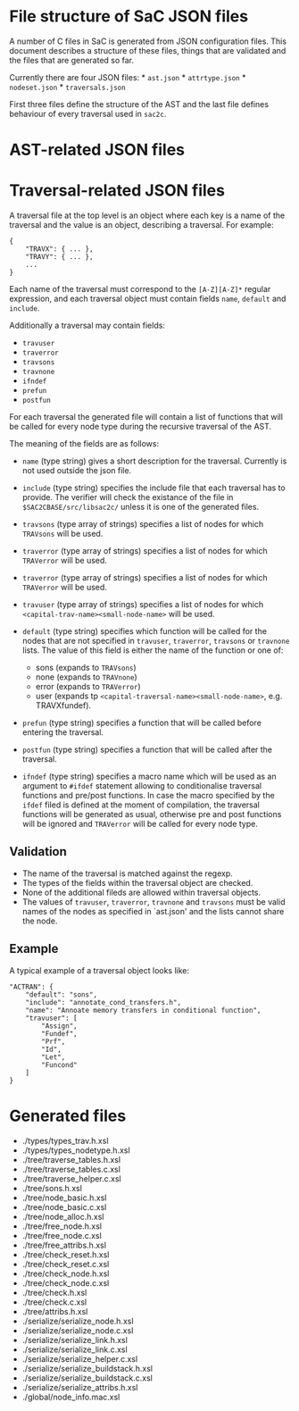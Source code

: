 File structure of SaC JSON files
================================

A number of C files in SaC is generated from JSON configuration files.  This 
document describes a structure of these files, things that are validated and
the files that are generated so far.

Currently there are four JSON files:
    * `ast.json`
    * `attrtype.json`
    * `nodeset.json`
    * `traversals.json`

First three files define the structure of the AST and the last file defines
behaviour of every traversal used in `sac2c`.


AST-related JSON files
======================



Traversal-related JSON files
===========================

A traversal file at the top level is an object where each key is a name of the
traversal and the value is an object, describing a traversal.  For example:

```
{
    "TRAVX": { ... },
    "TRAVY": { ... },
    ...
}
```

Each name of the traversal must correspond to the `[A-Z][A-Z]*` regular expression,
and each traversal object must contain fields `name`, `default` and `include`.

Additionally a traversal may contain fields:

   * `travuser`
   * `traverror`
   * `travsons`
   * `travnone`
   * `ifndef`
   * `prefun`
   * `postfun`

For each traversal the generated file will contain a list of functions that will
be called for every node type during the recursive traversal of the AST.



The meaning of the fields are as follows:

   * `name` (type string) gives a short description for the traversal.
      Currently is not used outside the json file.

   * `include` (type string) specifies the include file that each traversal
      has to provide.  The verifier will check the existance of the file in
      `$SAC2CBASE/src/libsac2c/` unless it is one of the generated files.

   * `travsons` (type array of strings) specifies a list of nodes for which
     `TRAVsons` will be used.

   * `traverror` (type array of strings) specifies a list of nodes for which
      `TRAVerror` will be used.

   * `traverror` (type array of strings) specifies a list of nodes for which
      `TRAVerror` will be used.

   * `travuser` (type array of strings) specifies a list of nodes for which
      `<capital-trav-name><small-node-name>` will be used.

   * `default` (type string) specifies which function will be
      called for the nodes that are not specified in `travuser`, `traverror`,
      `travsons` or `travnone` lists.  The value of this field is either the
      name of the function or one of:

      * sons (expands to `TRAVsons`)
      * none (expands to `TRAVnone`)
      * error (expands to `TRAVerror`)
      * user (expands tp `<capital-traversal-name><small-node-name>`, e.g. TRAVXfundef).
    
   * `prefun` (type string) specifies a function that will be called before
      entering the traversal.
    
   * `postfun` (type string) specifies a function that will be called after
      the traversal.

   * `ifndef` (type string) specifies a macro name which will be used as
      an argument to `#ifdef` statement allowing to conditionalise traversal
      functions and pre/post functions.  In case the macro specified by the 
      `ifdef` filed is defined at the moment of compilation,
      the traversal functions will be generated as usual, otherwise pre and
      post functions will be ignored and `TRAVerror` will be called for every
      node type.

Validation
----------

   * The name of the traversal is matched against the regexp.
   * The types of the fields within the traversal object are checked.
   * None of the additional fileds are allowed within traversal objects.
   * The values of `travuser`, `traverror`, `travnone` and `travsons` must be
     valid names of the nodes as specified in `ast.json' and the lists cannot share
     the node.


Example
-------

A typical example of a traversal object looks like:

```
"ACTRAN": {
    "default": "sons",
    "include": "annotate_cond_transfers.h",
    "name": "Annoate memory transfers in conditional function",
    "travuser": [
        "Assign",
        "Fundef",
        "Prf",
        "Id",
        "Let",
        "Funcond"
    ]
}
```

Generated files
===============
   - ./types/types_trav.h.xsl
   - ./types/types_nodetype.h.xsl
   - ./tree/traverse_tables.h.xsl
   - ./tree/traverse_tables.c.xsl
   - ./tree/traverse_helper.c.xsl
   - ./tree/sons.h.xsl
   - ./tree/node_basic.h.xsl
   - ./tree/node_basic.c.xsl
   - ./tree/node_alloc.h.xsl
   - ./tree/free_node.h.xsl
   - ./tree/free_node.c.xsl
   - ./tree/free_attribs.h.xsl
   - ./tree/check_reset.h.xsl
   - ./tree/check_reset.c.xsl
   - ./tree/check_node.h.xsl
   - ./tree/check_node.c.xsl
   - ./tree/check.h.xsl
   - ./tree/check.c.xsl
   - ./tree/attribs.h.xsl
   - ./serialize/serialize_node.h.xsl
   - ./serialize/serialize_node.c.xsl
   - ./serialize/serialize_link.h.xsl
   - ./serialize/serialize_link.c.xsl
   - ./serialize/serialize_helper.c.xsl
   - ./serialize/serialize_buildstack.h.xsl
   - ./serialize/serialize_buildstack.c.xsl
   - ./serialize/serialize_attribs.h.xsl
   - ./global/node_info.mac.xsl


